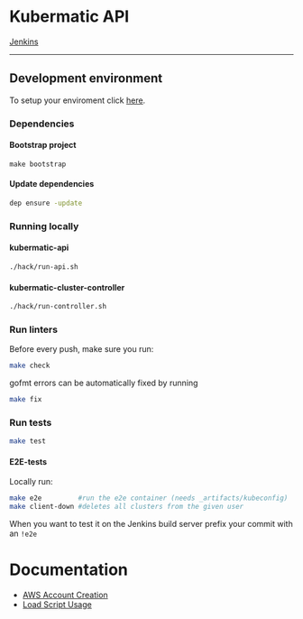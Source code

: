 # Kubermatic API
[Jenkins](https://jenkins.loodse.com/blue/pipelines)

---

## Development environment
To setup your enviroment click [here](docs/setup.md).

### Dependencies
#### Bootstrap project

```
make bootstrap
```

#### Update dependencies

```bash
dep ensure -update
```

### Running locally
#### kubermatic-api

```bash
./hack/run-api.sh
```

#### kubermatic-cluster-controller
```bash
./hack/run-controller.sh
```

### Run linters
Before every push, make sure you run:
```bash
make check
```

gofmt errors can be automatically fixed by running
```bash
make fix
```

### Run tests
```bash
make test
```

#### E2E-tests
Locally run:
```bash
make e2e         #run the e2e container (needs _artifacts/kubeconfig)
make client-down #deletes all clusters from the given user
```
When you want to test it on the Jenkins build server prefix your commit with an `!e2e`

# Documentation
- [AWS Account Creation](docs/aws-account-creation.md)
- [Load Script Usage](docs/load-script-usage.md)
